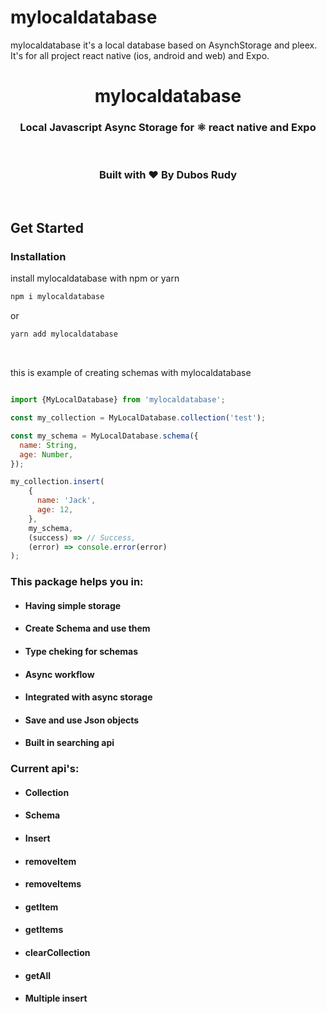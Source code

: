 # mylocaldatabase
mylocaldatabase it's a local database based on AsynchStorage and pleex. It's for all project react native (ios, android and web) and Expo.
<p align="center">
 
</p>

<h1 align="center"> mylocaldatabase </h1>
<h3 align="center">
  Local Javascript Async Storage for ⚛️ react native and Expo
</h3>
<br />

<h3 align="center">Built with ❤ By Dubos Rudy</h3>
<br />

## Get Started

### Installation

install mylocaldatabase with npm or yarn
```bash
npm i mylocaldatabase
```
or
```bash
yarn add mylocaldatabase
```

<br />

this is example of creating schemas with mylocaldatabase
<br />

```jsx

import {MyLocalDatabase} from 'mylocaldatabase';

const my_collection = MyLocalDatabase.collection('test');

const my_schema = MyLocalDatabase.schema({
  name: String,
  age: Number,
});

my_collection.insert(
    {
      name: 'Jack',
      age: 12,
    },
    my_schema,
    (success) => // Success,
    (error) => console.error(error)
);

```

### This package helps you in:
- #### Having simple storage
- #### Create Schema and use them
- #### Type cheking for schemas
- #### Async workflow
- #### Integrated with async storage
- #### Save and use Json objects
- #### Built in searching api 

### Current api's:
- #### Collection
- #### Schema
- #### Insert
- #### removeItem
- #### removeItems
- #### getItem
- #### getItems
- #### clearCollection
- #### getAll
- #### Multiple insert
